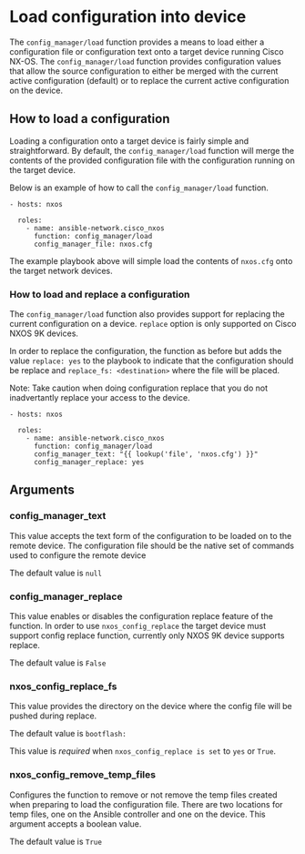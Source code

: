 # Load configuration into device

The `config_manager/load` function provides a means to load either a
configuration file or configuration text onto a target device running Cisco
NX-OS.  The `config_manager/load` function provides configuration values that 
allow the source configuration to either be merged with the current active 
configuration (default) or to replace the current active configuration on 
the device.  

## How to load a configuration

Loading a configuration onto a target device is fairly simple and
straightforward.  By default, the `config_manager/load` function will merge the
contents of the provided configuration file with the configuration running on
the target device.  

Below is an example of how to call the `config_manager/load` function.

```
- hosts: nxos
  
  roles:
    - name: ansible-network.cisco_nxos
      function: config_manager/load
      config_manager_file: nxos.cfg
```

The example playbook above will simple load the contents of `nxos.cfg` onto the
target network devices.

### How to load and replace a configuration

The `config_manager/load` function also provides support for replacing the current
configuration on a device. `replace` option is only supported on Cisco NXOS
9K devices.

In order to replace the configuration, the function as before but adds the
value `replace: yes` to the playbook to indicate that the configuration should
be replace and `replace_fs: <destination>` where the file will be placed.

Note: Take caution when doing configuration replace that you do not
inadvertantly replace your access to the device.

```
- hosts: nxos

  roles:
    - name: ansible-network.cisco_nxos
      function: config_manager/load
      config_manager_text: "{{ lookup('file', 'nxos.cfg') }}"
      config_manager_replace: yes
```

## Arguments

### config_manager_text

This value accepts the text form of the configuration to be loaded on to the
remote device.  The configuration file should be the native set of commands
used to configure the remote device

The default value is `null`

### config_manager_replace

This value enables or disables the configuration replace feature of the
function. In order to use `nxos_config_replace` the target device must
support config replace function, currently only NXOS 9K device supports
replace.

The default value is `False`

### nxos_config_replace_fs

This value provides the directory on the device where the config file will be
pushed during replace.

The default value is `bootflash:`

This value is *required* when `nxos_config_replace is set` to `yes` or `True`.

### nxos_config_remove_temp_files

Configures the function to remove or not remove the temp files created when
preparing to load the configuration file. There are two locations for temp
files, one on the Ansible controller and one on the device. This argument
accepts a boolean value.

The default value is `True`
